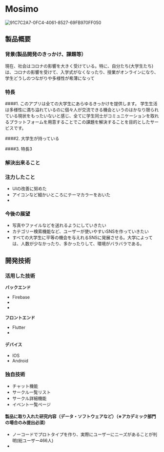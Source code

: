 
# Mosimo
![91C7C2A7-0FC4-4061-8527-69FB970FF050](https://user-images.githubusercontent.com/73173075/139519310-072bf46a-2046-4195-aad5-7106b31b10ec.jpeg)



## 製品概要
### 背景(製品開発のきっかけ、課題等）
現在、社会はコロナの影響を大きく受けている。特に、自分たち(大学生たち)は、コロナの影響を受けて、入学式がなくなったり、授業がオンラインになり、学生どうしのつながりや多様性が希薄になって
### 特長
####1. このアプリは全ての大学生にあらゆるきっかけを提供します。
学生生活は多様性に満ち溢れているのに個々人が交流できる機会というのはかなり限られている現状をもったいないと感じ、全てに学生同士がコミュニケーションを取れるプラットフォームを用意することでこの課題を解決することを目的としたサービスです。

####2. 大学生が持っている

####3. 特長3

### 解決出来ること
### 注力したこと
* UIの改善に努めた
* アイコンなど細かいところにテーマカラーをおいた
* 

### 今後の展望
* 写真やファイルなどを送れるようにしていきたい
* カテゴリー検索機能など、ユーザーが使いやすいSNSを作っていきたい
* すべての大学生に平等の機会を与えれるSNSに発展させる。大学によっては、人数が少なかったり、多かったりして、環境がバラバラである。


## 開発技術
### 活用した技術
**バックエンド**
* Firebase
* 
* 

**フロントエンド**
* Flutter
* 

#### デバイス
* IOS
* Android

### 独自技術
* チャット機能
* サークル一覧リスト
* サークル詳細機能
* イベント一覧ページ

#### 製品に取り入れた研究内容（データ・ソフトウェアなど）（※アカデミック部門の場合のみ提出必須）
* ノーコードでプロトタイプを作り、実際にユーザーにニーズがあることが判明(総ユーザー466人)
* 

